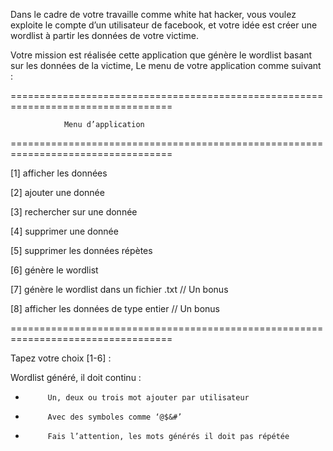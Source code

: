 Dans le cadre de votre travaille comme white hat hacker, vous voulez exploite le compte d’un utilisateur de facebook, et votre idée est créer une wordlist à partir les données de votre victime.

Votre mission est réalisée cette application que génère le wordlist basant sur les données de la victime, Le menu de votre application comme suivant :

==================================================================================

                Menu d’application

 ==================================================================================

[1] afficher les données

[2] ajouter une donnée

[3] rechercher sur une donnée

[4] supprimer une donnée

[5] supprimer les données répètes

[6] génère le wordlist

[7] génère le wordlist dans un fichier .txt  // Un bonus

[8] afficher les données de type entier // Un bonus

 ==================================================================================

 Tapez votre choix [1-6] : 

 

 

Wordlist généré, il doit continu :

-          Un, deux ou trois mot ajouter par utilisateur
-          Avec des symboles comme ‘@$&#’
-          Fais l’attention, les mots générés il doit pas répétée
